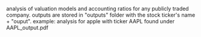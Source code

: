 analysis of valuation models and accounting ratios for any publicly traded company.
outputs are stored in "outputs" folder with the stock ticker's name + "ouput".
example: analysis for apple with ticker AAPL found under AAPL_output.pdf
